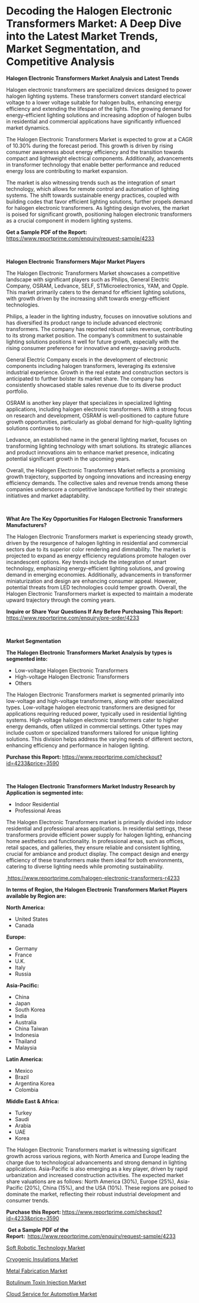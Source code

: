 <p><h1>Decoding the Halogen Electronic Transformers Market: A Deep Dive into the Latest Market Trends, Market Segmentation, and Competitive Analysis</h1></p><p><strong>Halogen Electronic Transformers Market Analysis and Latest Trends</strong></p>
<p><p>Halogen electronic transformers are specialized devices designed to power halogen lighting systems. These transformers convert standard electrical voltage to a lower voltage suitable for halogen bulbs, enhancing energy efficiency and extending the lifespan of the lights. The growing demand for energy-efficient lighting solutions and increasing adoption of halogen bulbs in residential and commercial applications have significantly influenced market dynamics.</p><p>The Halogen Electronic Transformers Market is expected to grow at a CAGR of 10.30% during the forecast period. This growth is driven by rising consumer awareness about energy efficiency and the transition towards compact and lightweight electrical components. Additionally, advancements in transformer technology that enable better performance and reduced energy loss are contributing to market expansion. </p><p>The market is also witnessing trends such as the integration of smart technology, which allows for remote control and automation of lighting systems. The shift towards sustainable energy practices, coupled with building codes that favor efficient lighting solutions, further propels demand for halogen electronic transformers. As lighting design evolves, the market is poised for significant growth, positioning halogen electronic transformers as a crucial component in modern lighting systems.</p></p>
<p><strong>Get a Sample PDF of the Report:&nbsp;</strong> <a href="https://www.reportprime.com/enquiry/request-sample/4233?utm_campaign=1766&utm_medium=2&utm_source=Github&utm_content=ia&utm_term=27112024&utm_id=halogen-electronic-transformers">https://www.reportprime.com/enquiry/request-sample/4233</a></p>
<p>&nbsp;</p>
<p><strong>Halogen Electronic Transformers Major Market Players</strong></p>
<p><p>The Halogen Electronic Transformers Market showcases a competitive landscape with significant players such as Philips, General Electric Company, OSRAM, Ledvance, SELF, STMicroelectronics, YAM, and Opple. This market primarily caters to the demand for efficient lighting solutions, with growth driven by the increasing shift towards energy-efficient technologies.</p><p>Philips, a leader in the lighting industry, focuses on innovative solutions and has diversified its product range to include advanced electronic transformers. The company has reported robust sales revenue, contributing to its strong market position. The company’s commitment to sustainable lighting solutions positions it well for future growth, especially with the rising consumer preference for innovative and energy-saving products.</p><p>General Electric Company excels in the development of electronic components including halogen transformers, leveraging its extensive industrial experience. Growth in the real estate and construction sectors is anticipated to further bolster its market share. The company has consistently showcased stable sales revenue due to its diverse product portfolio.</p><p>OSRAM is another key player that specializes in specialized lighting applications, including halogen electronic transformers. With a strong focus on research and development, OSRAM is well-positioned to capture future growth opportunities, particularly as global demand for high-quality lighting solutions continues to rise.</p><p>Ledvance, an established name in the general lighting market, focuses on transforming lighting technology with smart solutions. Its strategic alliances and product innovations aim to enhance market presence, indicating potential significant growth in the upcoming years.</p><p>Overall, the Halogen Electronic Transformers Market reflects a promising growth trajectory, supported by ongoing innovations and increasing energy efficiency demands. The collective sales and revenue trends among these companies underscore a competitive landscape fortified by their strategic initiatives and market adaptability.</p></p>
<p>&nbsp;</p>
<p><strong>What Are The Key Opportunities For Halogen Electronic Transformers Manufacturers?</strong></p>
<p><p>The Halogen Electronic Transformers market is experiencing steady growth, driven by the resurgence of halogen lighting in residential and commercial sectors due to its superior color rendering and dimmability. The market is projected to expand as energy efficiency regulations promote halogen over incandescent options. Key trends include the integration of smart technology, emphasizing energy-efficient lighting solutions, and growing demand in emerging economies. Additionally, advancements in transformer miniaturization and design are enhancing consumer appeal. However, potential threats from LED technologies could temper growth. Overall, the Halogen Electronic Transformers market is expected to maintain a moderate upward trajectory through the coming years.</p></p>
<p><strong>Inquire or Share Your Questions If Any Before Purchasing This Report:</strong> <a href="https://www.reportprime.com/enquiry/pre-order/4233?utm_campaign=1766&utm_medium=2&utm_source=Github&utm_content=ia&utm_term=27112024&utm_id=halogen-electronic-transformers">https://www.reportprime.com/enquiry/pre-order/4233</a></p>
<p>&nbsp;</p>
<p><strong>Market Segmentation</strong></p>
<p><strong>The Halogen Electronic Transformers Market Analysis by types is segmented into:</strong></p>
<p><ul><li>Low-voltage Halogen Electronic Transformers</li><li>High-voltage Halogen Electronic Transformers</li><li>Others</li></ul></p>
<p><p>The Halogen Electronic Transformers market is segmented primarily into low-voltage and high-voltage transformers, along with other specialized types. Low-voltage halogen electronic transformers are designed for applications requiring reduced power, typically used in residential lighting systems. High-voltage halogen electronic transformers cater to higher energy demands, often utilized in commercial settings. Other types may include custom or specialized transformers tailored for unique lighting solutions. This division helps address the varying needs of different sectors, enhancing efficiency and performance in halogen lighting.</p></p>
<p><strong>Purchase this Report:&nbsp;</strong><a href="https://www.reportprime.com/checkout?id=4233&price=3590&utm_campaign=1766&utm_medium=2&utm_source=Github&utm_content=ia&utm_term=27112024&utm_id=halogen-electronic-transformers">https://www.reportprime.com/checkout?id=4233&price=3590</a></p>
<p>&nbsp;</p>
<p><strong>The Halogen Electronic Transformers Market Industry Research by Application is segmented into:</strong></p>
<p><ul><li>Indoor Residential</li><li>Professional Areas</li></ul></p>
<p><p>The Halogen Electronic Transformers market is primarily divided into indoor residential and professional areas applications. In residential settings, these transformers provide efficient power supply for halogen lighting, enhancing home aesthetics and functionality. In professional areas, such as offices, retail spaces, and galleries, they ensure reliable and consistent lighting, crucial for ambiance and product display. The compact design and energy efficiency of these transformers make them ideal for both environments, catering to diverse lighting needs while promoting sustainability.</p></p>
<p><a href="https://www.reportprime.com/halogen-electronic-transformers-r4233?utm_campaign=1766&utm_medium=2&utm_source=Github&utm_content=ia&utm_term=27112024&utm_id=halogen-electronic-transformers">&nbsp;https://www.reportprime.com/halogen-electronic-transformers-r4233</a></p>
<p><strong>In terms of Region, the Halogen Electronic Transformers Market Players available by Region are:</strong></p>
<p>
    <p> <strong> North America: </strong>
        <ul>
            <li>United States</li>
            <li>Canada</li>
        </ul>
        </p> 
    <p> <strong> Europe: </strong>
        <ul>
            <li>Germany</li>
            <li>France</li>
            <li>U.K.</li>
            <li>Italy</li>
            <li>Russia</li>
        </ul>
        </p> 
    <p> <strong> Asia-Pacific: </strong>
        <ul>
            <li>China</li>
            <li>Japan</li>
            <li>South Korea</li>
            <li>India</li>
            <li>Australia</li>
            <li>China Taiwan</li>
            <li>Indonesia</li>
            <li>Thailand</li>
            <li>Malaysia</li>
        </ul>
        </p> 
    <p> <strong> Latin America: </strong>
        <ul>
            <li>Mexico</li>
            <li>Brazil</li>
            <li>Argentina Korea</li>
            <li>Colombia</li>
        </ul>
        </p> 
    <p> <strong> Middle East & Africa: </strong>
        <ul>
            <li>Turkey</li>
            <li>Saudi</li>
            <li>Arabia</li>
            <li>UAE</li>
            <li>Korea</li>
        </ul>
    </p>
    </p>
<p><p>The Halogen Electronic Transformers market is witnessing significant growth across various regions, with North America and Europe leading the charge due to technological advancements and strong demand in lighting applications. Asia-Pacific is also emerging as a key player, driven by rapid urbanization and increased construction activities. The expected market share valuations are as follows: North America (30%), Europe (25%), Asia-Pacific (20%), China (15%), and the USA (10%). These regions are poised to dominate the market, reflecting their robust industrial development and consumer trends.</p></p>
<p><strong>Purchase this Report: </strong><a href="https://www.reportprime.com/checkout?id=4233&price=3590&utm_campaign=1766&utm_medium=2&utm_source=Github&utm_content=ia&utm_term=27112024&utm_id=halogen-electronic-transformers">https://www.reportprime.com/checkout?id=4233&price=3590</a></p>
<p>&nbsp;<strong>Get a Sample PDF of the Report:&nbsp;&nbsp;</strong><a href="https://www.reportprime.com/enquiry/request-sample/4233?utm_campaign=1766&utm_medium=2&utm_source=Github&utm_content=ia&utm_term=27112024&utm_id=halogen-electronic-transformers">https://www.reportprime.com/enquiry/request-sample/4233</a></p>
<p><strong></strong></p>
<p><p><a href="https://issuu.com/reportprime-2/docs/soft-robotic-technology-market-size_c19c233ceab62d?utm_campaign=1766&utm_medium=2&utm_source=Github&utm_content=ia&utm_term=27112024&utm_id=halogen-electronic-transformers">Soft Robotic Technology Market</a></p><p><a href="https://www.linkedin.com/pulse/latest-cryogenic-insulations-market-research-size-share-analysis-zdice?utm_campaign=1766&utm_medium=2&utm_source=Github&utm_content=ia&utm_term=27112024&utm_id=halogen-electronic-transformers">Cryogenic Insulations Market</a></p><p><a href="https://www.linkedin.com/pulse/metal-fabrication-market-share-revenue-analysis-segment-a4zfe?utm_campaign=1766&utm_medium=2&utm_source=Github&utm_content=ia&utm_term=27112024&utm_id=halogen-electronic-transformers">Metal Fabrication Market</a></p><p><a href="https://www.linkedin.com/pulse/botulinum-toxin-injection-marketanticipated-grow-predicted-vtype?utm_campaign=1766&utm_medium=2&utm_source=Github&utm_content=ia&utm_term=27112024&utm_id=halogen-electronic-transformers">Botulinum Toxin Injection Market</a></p><p><a href="https://issuu.com/reportprime-2/docs/cloud-service-for-automotive-market_d408d99cc69505?utm_campaign=1766&utm_medium=2&utm_source=Github&utm_content=ia&utm_term=27112024&utm_id=halogen-electronic-transformers">Cloud Service for Automotive Market</a></p></p>